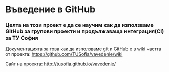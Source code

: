 # Въведение в GitHub

### Целта на този проект е да се научим как да използваме GitHub за групови проекти и продължаваща интеграция(CI) за ТУ София

Документацията за това как да използваме git и GitHub е в wiki частта от проекта:
https://github.com/TUSofia/vavedenie/wiki

Сайт на проекта:
http://tusofia.github.io/vavedenie/

